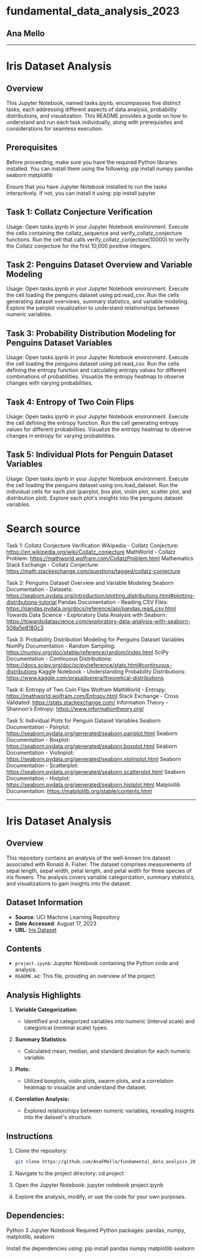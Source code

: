# fundamental_data_analysis_2023
## Ana Mello

***********************************************************************************************************************

# Iris Dataset Analysis

## Overview
This Jupyter Notebook, named tasks.ipynb, encompasses five distinct tasks, each addressing different aspects of data analysis, probability distributions, and visualization. This README provides a guide on how to understand and run each task individually, along with prerequisites and considerations for seamless execution.

## Prerequisites
Before proceeding, make sure you have the required Python libraries installed. You can install them using the following:
pip install numpy pandas seaborn matplotlib

Ensure that you have Jupyter Notebook installed to run the tasks interactively. If not, you can install it using:
pip install jupyter

## Task 1: Collatz Conjecture Verification
Usage:
Open tasks.ipynb in your Jupyter Notebook environment.
Execute the cells containing the collatz_sequence and verify_collatz_conjecture functions.
Run the cell that calls verify_collatz_conjecture(10000) to verify the Collatz conjecture for the first 10,000 positive integers.

## Task 2: Penguins Dataset Overview and Variable Modeling
Usage:
Open tasks.ipynb in your Jupyter Notebook environment.
Execute the cell loading the penguins dataset using pd.read_csv.
Run the cells generating dataset overviews, summary statistics, and variable modeling.
Explore the pairplot visualization to understand relationships between numeric variables.

## Task 3: Probability Distribution Modeling for Penguins Dataset Variables
Usage:
Open tasks.ipynb in your Jupyter Notebook environment.
Execute the cell loading the penguins dataset using pd.read_csv.
Run the cells defining the entropy function and calculating entropy values for different combinations of probabilities.
Visualize the entropy heatmap to observe changes with varying probabilities.

## Task 4: Entropy of Two Coin Flips
Usage:
Open tasks.ipynb in your Jupyter Notebook environment.
Execute the cell defining the entropy function.
Run the cell generating entropy values for different probabilities.
Visualize the entropy heatmap to observe changes in entropy for varying probabilities.

## Task 5: Individual Plots for Penguin Dataset Variables
Usage:
Open tasks.ipynb in your Jupyter Notebook environment.
Execute the cell loading the penguins dataset using sns.load_dataset.
Run the individual cells for each plot (pairplot, box plot, violin plot, scatter plot, and distribution plot).
Explore each plot's insights into the penguins dataset variables.

# Search source

Task 1: Collatz Conjecture Verification
Wikipedia - Collatz Conjecture: https://en.wikipedia.org/wiki/Collatz_conjecture
MathWorld - Collatz Problem: https://mathworld.wolfram.com/CollatzProblem.html
Mathematics Stack Exchange - Collatz Conjecture: https://math.stackexchange.com/questions/tagged/collatz-conjecture

Task 2: Penguins Dataset Overview and Variable Modeling
Seaborn Documentation - Datasets: https://seaborn.pydata.org/introduction/plotting_distributions.html#plotting-distributions-tutorial
Pandas Documentation - Reading CSV Files: https://pandas.pydata.org/docs/reference/api/pandas.read_csv.html
Towards Data Science - Exploratory Data Analysis with Seaborn: https://towardsdatascience.com/exploratory-data-analysis-with-seaborn-508a5e8180c3

Task 3: Probability Distribution Modeling for Penguins Dataset Variables
NumPy Documentation - Random Sampling: https://numpy.org/doc/stable/reference/random/index.html
SciPy Documentation - Continuous Distributions: https://docs.scipy.org/doc/scipy/reference/stats.html#continuous-distributions
Kaggle Notebook - Understanding Probability Distributions: https://www.kaggle.com/prasadperera/theoretical-distributions

Task 4: Entropy of Two Coin Flips
Wolfram MathWorld - Entropy: https://mathworld.wolfram.com/Entropy.html
Stack Exchange - Cross Validated: https://stats.stackexchange.com/
Information Theory - Shannon's Entropy: https://www.informationtheory.org/

Task 5: Individual Plots for Penguin Dataset Variables
Seaborn Documentation - Pairplot: https://seaborn.pydata.org/generated/seaborn.pairplot.html
Seaborn Documentation - Boxplot: https://seaborn.pydata.org/generated/seaborn.boxplot.html
Seaborn Documentation - Violinplot: https://seaborn.pydata.org/generated/seaborn.violinplot.html
Seaborn Documentation - Scatterplot: https://seaborn.pydata.org/generated/seaborn.scatterplot.html
Seaborn Documentation - Histplot: https://seaborn.pydata.org/generated/seaborn.histplot.html
Matplotlib Documentation: https://matplotlib.org/stable/contents.html

***********************************************************************************************************************

# Iris Dataset Analysis

## Overview

This repository contains an analysis of the well-known Iris dataset associated with Ronald A. Fisher. The dataset comprises measurements of sepal length, sepal width, petal length, and petal width for three species of iris flowers. The analysis covers variable categorization, summary statistics, and visualizations to gain insights into the dataset.

## Dataset Information

- **Source**: UCI Machine Learning Repository
- **Date Accessed**: August 17, 2023
- **URL**: [Iris Dataset](https://archive.ics.uci.edu/dataset/53/iris)

## Contents

- `project.ipynb`: Jupyter Notebook containing the Python code and analysis.
- `README.md`: This file, providing an overview of the project.

## Analysis Highlights

1. **Variable Categorization:**
   - Identified and categorized variables into numeric (interval scale) and categorical (nominal scale) types.

2. **Summary Statistics:**
   - Calculated mean, median, and standard deviation for each numeric variable.

3. **Plots:**
   - Utilized boxplots, violin plots, swarm plots, and a correlation heatmap to visualize and understand the dataset.

4. **Correlation Analysis:**
   - Explored relationships between numeric variables, revealing insights into the dataset's structure.

## Instructions

1. Clone the repository:

   ```bash
   git clone https://github.com/AnaFMello/fundamental_data_analysis_2023/blob/main/project.ipynb

2. Navigate to the project directory:
cd project


3. Open the Jupyter Notebook:
jupyter notebook project.ipynb

4. Explore the analysis, modify, or use the code for your own purposes.


## Dependencies:
Python 3
Jupyter Notebook
Required Python packages: pandas, numpy, matplotlib, seaborn

Install the dependencies using:
pip install pandas numpy matplotlib seaborn
 